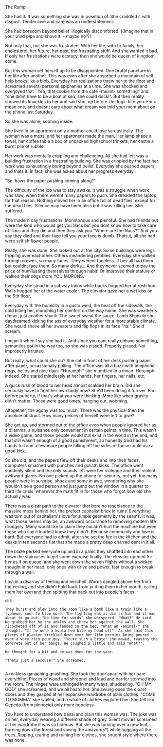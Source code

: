 The Romp

She had it. It was something she was in posetion of. She craddled it with disgust. Tender love and care was an understatement.

She had boredom beyond belief. Illogically discomforted. ((Imagine that in your wind pipe and shove it. - maybe no?))

Not only that, but she was frustrated. With her life, with hr family, her cholesterol, her future, her past, the frustrating stuff. And she wanted it bad. If only her frustrations were ecstacy, then she would be queen of kingdom come.

But this woman set herself up to be disappointed. One brutal puncture in her life after another. This was even after she absorbed a mountain of self help books like a blob. Everyday her realizations threw her to the floor and screamed several personal epiphanies at a time. She was shocked and overjoyed that ¨Yea, that cookie from the cafe -meant- something" and "she didnt have to be a boat at sea, she could dock!". But then reality showed its knuckles to her and said shut up before I let logic bite you. For a mean one, and doesnt care about what dream you told your mom about on the phone last Saturday.

So she was alone, sobbing inside.

She lived in an apartment only a mother could love sarcastically. The woman was a mess, and her apartment made the man. Her lamp shade a towel, her coffee table a box of unpacked highschool trinkets, her castle a burnt pile of rubble.

Her work was mentally crippling and challenging. All she had left was a building frustration in a frustrating building. She was crippled by the fact her work was exhaustingly boring beyond belief. Everyday she pushed papers, and thats it. In fact, she was asked about her progress everyday.

"So, hows the paper pushing coming along?"

The difficulty of the job was to stay awake. It was a struggle when work was slow, when there werent many papers to push. She dreaded the laptop, for that reason. Nothing moved her in an office full of dead flies, except for the dead flies. Silence may have been bliss but it was killing her. She suffered.

The modern day frustrations. Monotonous and plentiful. She had friends but were the kind who would get you lilacs but you dont know how to take care of lilacs and they die and then they ask you "Where are the lilacs?" And you say they died and their face tell you your face is dumb. Thats it, all she had were selfish flower people.

Really, she was done. She looked out at the city. Some buildings were legs tripping over eachother. Others meandering pebbles. Everyday she walked through crowds, so many faces. They werent faceless . They all had them but couldnt face them. So many dorks... And they never seemed to pay the price of humiluating themselves through habit! Or improved their stature or walked their dogs more YOU MORONS.

Everyday she stood in a subway trains while backs hugged her at rush hour. Walls hugged her at the water cooler. The elevator gave her a wet kiss on the 9th floor.

Everyday with the humidity in a gusto wind, the heat off the sidewalk, the cold biting her, munching her comfort on the way home. She was weather's dinner, just another shank. The sweet sweat the sauce. Lamb Shankily she daydreamed kicking the ass of everyday weather for a more stable climate. She would shove all her sweaters and flip flops in its face "ha!" She'd scream.

I mean it when I say she had it. And since you cant really unhave something, semantics got in the way too, so she was pissed. Properly pissed. Not improperly irritated.

But really, what could she do? She sat in front of her desk pushing paper after paper, occassionally pulling. The office was all a buzz with telephone rings, hellos and nice days. "Hurumph¨ she mumbled in a moan. Hurumph indeed. She stared mindlessly at her hands, her fingers, her nails, etc.

A quick rush of blood to her head almost scalded her brain. Did she seriously have to fight her own body now? She'd been doing it forever. Far before puberty, if that's what you were thinking. More like when gravity didn't matter. Those were good times, hanging out, wobming.

Altogether, the agony was too much. There was the physical then the absolute abstract. How many peices of herself were left to give?

She got up, and stormed out of the office even when people ignored her as a dilemma, a nuisance only convenient in certain points in time. This wasn't a video game, and those people would still exist in the world in the end, and that still wasn't enough of a good punishment, so honestly God had his hands full and a few more people falling off the sides of those could use a good kick.

So she did, and the papers flew off their desks and into their faces, computers smashed with punches and goliath kicks. The office went suddenly silent and the only sounds left were her violence and their violent awkward glares. No one picked up the phone for security, not yet, too many people were in surprise, shock and some in awe, wondering why she wouldn't be a good person and just jump out the window in a quarter to third life crisis, wherever the math fit in for those who forgot how old she actually was.

There was a clear path to the elevator that bore no reseblance to the massive mess behind her, the prefect capitalist brick in ruins. Everything was torn out of capitalism's love for simple geometry by the seams. It was, what those seems may be, an awkward occurance to removing modern life drudgery. Many would like to claim they couldn't hurt the machine but even those who say it loudest know they didn't. Because community and love is hard. But everyone had to admit, after she set the fire in the kitchen and the desks in ten seconds flat that she made a pretty deep charred dent in it all.

The blaze perked everyone up and in a panic they shuffled into eachother down the staircases to get some exercise finally. The elevator opened for her as if on queue, and she went down the seven flights without a wicked thought in her head, only ones with drive and power, fast enough to break through a wall.

























Lost in a disarray of feeling and mischeif. Words dangled above her from the ceiling, and she didn't hold back from putting them in her mouth, calling them her own and then spitting that back out into people's faces.

































~~~~~~~~~~~~~~
ch8

They burst and blew into the room like a bomb like a train like a typhoon, soon to blow more. The lighting was as dim as him and it was about to go out. "No time for words" she whispered. "What?" He said. He grabbed her by the ankles and threw her against the wall. She ricocheted off of it and landed on the bed. "What an -animal-" she thought. "If he were a koala hed bite my head off". As she said this pieces of plaster trickled down over her like pennies being poured over a very rich pour guy. "Youre such a brute" she mewed, teasing the concrete out of her bangs. He coughed a little and said "What?".

He thought for a bit and he was done for the year.

"Thats just a sexcuse!" She screamed.


~~~~~~~~~~~~~~~




A reckless ganaching gnashing. She took the door apart with her bare everything. Pieces of wood and shrapnel and lead and barrier stormed into the room. The hinges were unhinged in many ways, shuddering.
"OH MY GOD" she screamed, and we all heard her. She swung open the closet doors and they gasped at her expansive wardrobe of plain clothes.
"COME TO MOMMA" she wailed, and a whale of clothes englufed her. She felt like Gepedo (from pinnocio) only more hopeless.

You have to understand how banal and plain this woman was. The joke was on her, everyday wearing a different shade of grey. Silent movies screamed at her wardrobe it was so hideous. But she was turning over a new leaf, burning down the forest and saving the amazon(s?) while hugging all the trees. Ripping, tearing and ruining her clothes, she sought style where there was none.